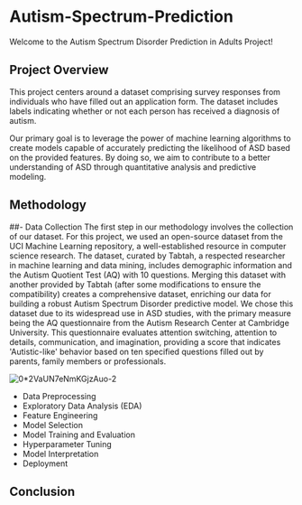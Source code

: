 # Autism-Spectrum-Prediction
Welcome to the Autism Spectrum Disorder Prediction in Adults Project!

## Project Overview 
This project centers around a dataset comprising survey responses from individuals who have filled out an application form. The dataset includes labels indicating whether or not each person has received a diagnosis of autism.

Our primary goal is to leverage the power of machine learning algorithms to create models capable of accurately predicting the likelihood of ASD based on the provided features. By doing so, we aim to contribute to a better understanding of ASD through quantitative analysis and predictive modeling.

## Methodology
##- Data Collection
The first step in our methodology involves the collection of our dataset. For this project, we used an open-source dataset from the UCI Machine Learning repository, a well-established resource in computer science research. The dataset, curated by Tabtah, a respected researcher in machine learning and data mining, includes demographic information and the Autism Quotient Test (AQ) with 10 questions. Merging this dataset with another provided by Tabtah (after some modifications to ensure the compatibility) creates a comprehensive dataset, enriching our data for building a robust Autism Spectrum Disorder predictive model. We chose this dataset due to its widespread use in ASD studies, with the primary measure being the AQ questionnaire from the Autism Research Center at Cambridge University. This questionnaire evaluates attention switching, attention to details, communication, and imagination, providing a score that indicates 'Autistic-like' behavior based on ten specified questions filled out by parents, family members or professionals.

![0*2VaUN7eNmKGjzAuo-2](https://github.com/Nouhailangr/Autism-Spectrum-Prediction/assets/127351602/b85a5db5-4fa7-43da-8779-ab38ca8d2451)


- Data Preprocessing
- Exploratory Data Analysis (EDA)
- Feature Engineering
- Model Selection
- Model Training and Evaluation
- Hyperparameter Tuning
- Model Interpretation
- Deployment
## Conclusion

